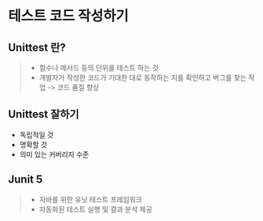 # 테스트 코드 작성하기

## Unittest 란?
> - 함수나 메서드 등의 단위를 테스트 하는 것
> - 개발자가 작성한 코드가 기대한 대로 동작하는 지를 확인하고 버그를 찾는 작업
> -> 코드 품질 향상

## Unittest 잘하기
- 독립적일 것
- 명확할 것
- 의미 있는 커버리지 수준

## Junit 5
> - 자바를 위한 유닛 테스트 프레임워크
> - 자동화된 테스트 실행 및 결과 분석 제공

